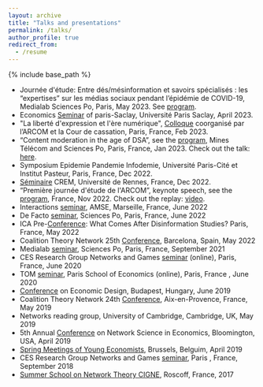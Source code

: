```yaml
---
layout: archive
title: "Talks and presentations" 
permalink: /talks/
author_profile: true
redirect_from:
  - /resume
---
```


{% include base_path %}
* Journée d'étude: Entre dés/mésinformation et savoirs spécialisés : les “expertises” sur les médias sociaux pendant l’épidémie de COVID-19, Medialab Sciences Po, Paris, May 2023. See [program](https://medialab.sciencespo.fr/actu/entre-desmesinformation-et-savoirs-specialises-les-expertises-sur-les-medias-sociaux-pendant-lepidemie-de-covid/).
* Economics [Seminar](http://www.ritm.universite-paris-saclay.fr/shaden-shabayek-universite-paris-saclay-universite-paris-1-at-the-economics-seminar-of-paris-saclay-ceps-epee-and-ritm/) of paris-Saclay, Université Paris Saclay, April 2023.   
* "La liberté d'expression et l'ère numérique", [Colloque](https://www.courdecassation.fr/agenda-evenementiel/la-liberte-dexpression-et-lere-numerique) coorganisé par l’ARCOM et la Cour de cassation, Paris, France, Feb 2023. 
* “Content moderation in the age of DSA”, see the [program](https://www.dsacontentmoderationconference.fr/PROGRAM.html), Mines Télécom and Sciences Po, Paris, France, Jan 2023. Check out the talk: [here](https://twitter.com/ScPoChaireDGS/status/1626282542096687106). 
* Symposium Epidemie Pandemie Infodemie, Université Paris-Cité et Institut Pasteur, Paris, France, Dec 2022. 
* [Séminaire](https://www.univ-rennes.fr/evenements-0/seminaire-crem-a-model-of-elite-interactions-and-hidden-opinions) CREM, Université de Rennes, France, Dec 2022. 
* “Première journée d'étude de l'ARCOM”, keynote speech, see the [program](https://www.linkedin.com/posts/arcom-regulateur-communication-audiovisuelle-numerique_le-programme-activity-6997908922099499008-zphX/?utm_source=share&utm_medium=member_desktop), France, Nov 2022. Check out the replay: [video](https://www.arcom.fr/actualites/premiere-journee-detudes-de-larcom-presentations-des-travaux-des-chercheurs-sur-les-medias-audiovisuels-et-numeriques).
* Interactions [seminar](https://www.amse-aixmarseille.fr/fr/evenements/shaden-shabayek), AMSE, Marseille, France, June 2022
* De Facto [seminar](https://defacto-observatoire.fr/Actus/Vendredi-3-juin-troisieme-seminaire-de-recherche-DE-FACTO/), Sciences Po, Paris, France, June 2022
* ICA Pre-[Conference](https://citap.unc.edu/ica-preconference-2022/): What Comes After Disinformation Studies? Paris, France, May 2022
* Coalition Theory Network 25th [Conference](https://ctn2022.sciencesconf.org/data/pages/CTN_1.pdf), Barcelona, Spain, May 2022
* Medialab [seminar](https://medialab.sciencespo.fr/en/news/suivi-des-interventions-liees-a-la-desinformation-sur-les-principales-plateformes-de-medias-sociaux/), Sciences Po, Paris, France, September 2021
* CES Research Group Networks and Games [seminar](https://sites.google.com/site/cesworkinggroupnetworks/) (online), Paris, France, June 2020
* TOM [seminar](https://www.parisschoolofeconomics.eu/en/research/seminars/lunch-s-theory-organisation-markets-tom/), Paris School of Economics (online), Paris, France , June 2020
* [Conference](http://mechanismdesign.eu/uncoming-events/conference-on-economic-design-of-sed/163/) on Economic Design, Budapest, Hungary, June 2019
* Coalition Theory Network 24th [Conference](http://www.coalitiontheory.net/content/24th-coalition-theory-network-workshop), Aix-en-Provence, France, May 2019
* Networks reading group, University of Cambridge, Cambridge, UK, May 2019
* 5th Annual [Conference](https://drive.google.com/file/d/1a7_-N_Vx5XbYDPymIQzWh_ksuvp5b8FY/view) on Network Science in Economics, Bloomington, USA, April 2019
* [Spring Meetings of Young Economists](https://eaye.weebly.com/), Brussels, Belguim, April 2019
* CES Research Group Networks and Games [seminar](https://sites.google.com/site/cesworkinggroupnetworks/), Paris , France, September 2018
* [Summer School on Network Theory CIGNE](https://sites.google.com/site/cigneworkshop2017/), Roscoff, France, 2017
